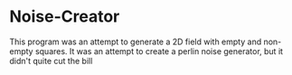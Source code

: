 # Noise-Creator
This program was an attempt to generate a 2D field with empty and non-empty squares.
It was an attempt to create a perlin noise generator, but it didn't quite cut the bill
